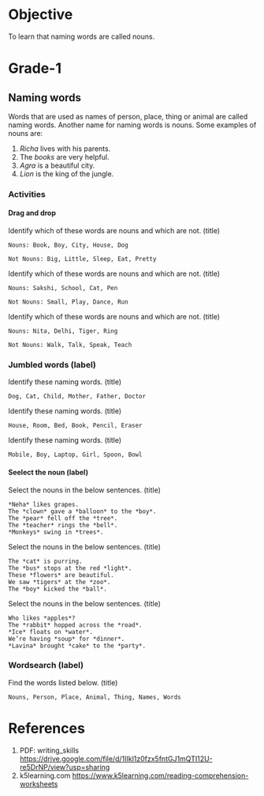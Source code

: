 # Objective

To learn that naming words are called nouns.

# Grade-1

## Naming words

Words that are used as names of person, place, thing or animal are called naming words. Another name for naming words is nouns. Some examples of nouns are:
1. *Richa* lives with his parents.
2. The *books* are very helpful.
3. *Agra* is a beautiful city.
4. *Lion* is the king of the jungle.

### Activities

#### Drag and drop

Identify which of these words are nouns and which are not. (title)
```
Nouns: Book, Boy, City, House, Dog

Not Nouns: Big, Little, Sleep, Eat, Pretty
```

Identify which of these words are nouns and which are not. (title)
```
Nouns: Sakshi, School, Cat, Pen

Not Nouns: Small, Play, Dance, Run
```

Identify which of these words are nouns and which are not. (title)
```
Nouns: Nita, Delhi, Tiger, Ring

Not Nouns: Walk, Talk, Speak, Teach
```

### Jumbled words (label)

Identify these naming words. (title)
```
Dog, Cat, Child, Mother, Father, Doctor
```

Identify these naming words. (title)
```
House, Room, Bed, Book, Pencil, Eraser
```

Identify these naming words. (title)
```
Mobile, Boy, Laptop, Girl, Spoon, Bowl
```

#### Seelect the noun (label)

Select the nouns in the below sentences. (title)
```
*Neha* likes grapes.
The *clown* gave a *balloon* to the *boy*.
The *pear* fell off the *tree*.
The *teacher* rings the *bell*.
*Monkeys* swing in *trees*.
```

Select the nouns in the below sentences. (title)
```
The *cat* is purring.
The *bus* stops at the red *light*.
These *flowers* are beautiful.
We saw *tigers* at the *zoo*.
The *boy* kicked the *ball*.
```

Select the nouns in the below sentences. (title)
```
Who likes *apples*?
The *rabbit* hopped across the *road*.
*Ice* floats on *water*.
We’re having *soup* for *dinner*.
*Lavina* brought *cake* to the *party*.
```

### Wordsearch (label)

Find the words listed below. (title)
```
Nouns, Person, Place, Animal, Thing, Names, Words
```

# References

1. PDF: writing_skills https://drive.google.com/file/d/1IIkl1z0fzx5fntGJ1mQTI12U-re5DrNP/view?usp=sharing
2. k5learning.com https://www.k5learning.com/reading-comprehension-worksheets
